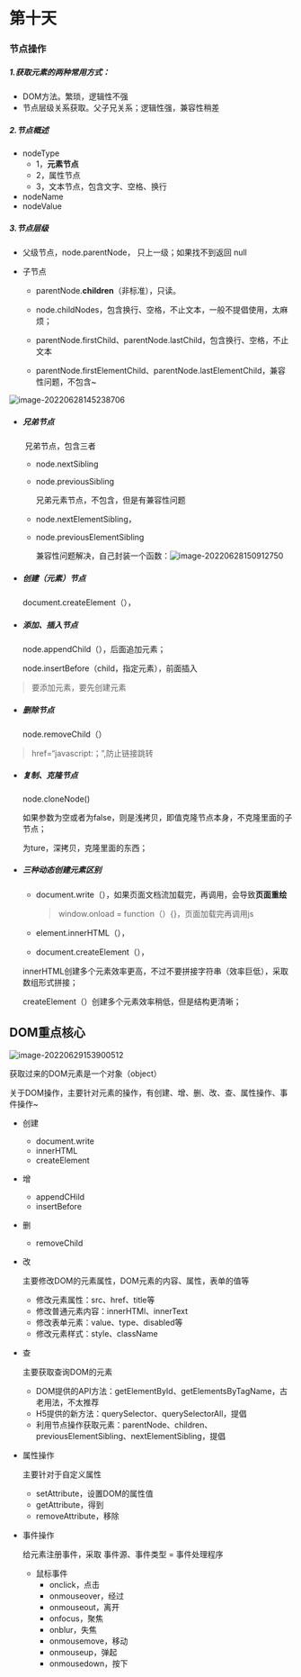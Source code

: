 # 第十天



### 节点操作

##### 1.获取元素的两种常用方式：

- DOM方法。繁琐，逻辑性不强
- 节点层级关系获取。父子兄关系；逻辑性强，兼容性稍差

##### 2.节点概述

- nodeType
  - 1，**元素节点**
  - 2，属性节点
  - 3，文本节点，包含文字、空格、换行
- nodeName
- nodeValue

##### 3.节点层级

- 父级节点，node.parentNode， 只上一级；如果找不到返回 null

- 子节点

  - parentNode.**children**（非标准），只读。
  - node.childNodes，包含换行、空格，不止文本，一般不提倡使用，太麻烦；
  - parentNode.firstChild、parentNode.lastChild，包含换行、空格，不止文本

  - parentNode.firstElementChild、parentNode.lastElementChild，兼容性问题，不包含~

![image-20220628145238706](E:\OneDrive\文档\写作\typora图片\image-20220628145238706.png)

- ##### 兄弟节点

  ​		兄弟节点，包含三者

  - node.nextSibling

  - node.previousSibling

    兄弟元素节点，不包含，但是有兼容性问题

  - node.nextElementSibling，

  - node.previousElementSibling

    兼容性问题解决，自己封装一个函数：![image-20220628150912750](E:\OneDrive\文档\写作\typora图片\image-20220628150912750.png)

    

- ##### 创建（元素）节点

  document.createElement（），

- ##### 添加、插入节点

  node.appendChild（），后面追加元素；

  node.insertBefore（child，指定元素），前面插入

> 要添加元素，要先创建元素

- ##### 删除节点

  node.removeChild（）

> href=“javascript:；”,防止链接跳转

- ##### 复制、克隆节点

  node.cloneNode()

  如果参数为空或者为false，则是浅拷贝，即值克隆节点本身，不克隆里面的子节点；

  为ture，深拷贝，克隆里面的东西；

- ##### 三种动态创建元素区别

  - document.write（），如果页面文档流加载完，再调用，会导致**页面重绘**

    > window.onload = function（）{}，页面加载完再调用js

  - element.innerHTML（），

  - document.createElement（），

  innerHTML创建多个元素效率更高，不过不要拼接字符串（效率巨低），采取数组形式拼接；

  createElement（）创建多个元素效率稍低，但是结构更清晰；

## DOM重点核心

![image-20220629153900512](E:\OneDrive\文档\写作\typora图片\image-20220629153900512.png)

获取过来的DOM元素是一个对象（object）

关于DOM操作，主要针对元素的操作，有创建、增、删、改、查、属性操作、事件操作~

- 创建

  - document.write
  - innerHTML
  - createElement

- 增

  - appendCHild
  - insertBefore

- 删

  - removeChild

- 改

  主要修改DOM的元素属性，DOM元素的内容、属性，表单的值等

  - 修改元素属性：src、href、title等
  - 修改普通元素内容：innerHTMl、innerText
  - 修改表单元素：value、type、disabled等
  - 修改元素样式：style、className

- 查

  主要获取查询DOM的元素

  - DOM提供的API方法：getElementById、getElementsByTagName，古老用法，不太推荐
  - H5提供的新方法：querySelector、querySelectorAll，提倡
  - 利用节点操作获取元素：parentNode、children、previousElementSibling、nextElementSibling，提倡

- 属性操作

  主要针对于自定义属性

  - setAttribute，设置DOM的属性值
  - getAttribute，得到
  - removeAttribute，移除

- 事件操作

  给元素注册事件，采取 事件源、事件类型 = 事件处理程序

  - 鼠标事件
    - onclick，点击
    - onmouseover，经过
    - onmouseout，离开
    - onfocus，聚焦
    - onblur，失焦
    - onmousemove，移动
    - onmouseup，弹起
    - onmousedown，按下